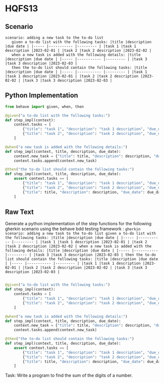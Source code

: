 # HQFS13
## Scenario
```gherkin
scenario: adding a new task to the to-do list 
   given a to-do list with the following tasks: |title |description |due date | |----- |----------- |--------- | |task 1 |task 1 description |2023-02-01 | |task 2 |task 2 description |2023-02-02 | 
   when a new task is added with the following details: |title |description |due date | |----- |----------- |--------- | |task 3 |task 3 description |2023-02-03 | 
   then the to-do list should contain the following tasks: |title |description |due date | |----- |----------- |--------- | |task 1 |task 1 description |2023-02-01 | |task 2 |task 2 description |2023-02-02 | |task 3 |task 3 description |2023-02-03 |
```


## Python Implementation
```python
from behave import given, when, then

@given("a to-do list with the following tasks:")
def step_impl(context):
    context.tasks = [
        {"title": "task 1", "description": "task 1 description", "due_date": "2023-02-01"},
        {"title": "task 2", "description": "task 2 description", "due_date": "2023-02-02"}
    ]

@when("a new task is added with the following details:")
def step_impl(context, title, description, due_date):
    context.new_task = {"title": title, "description": description, "due_date": due_date}
    context.tasks.append(context.new_task)

@then("the to-do list should contain the following tasks:")
def step_impl(context, title, description, due_date):
    assert context.tasks == [
        {"title": "task 1", "description": "task 1 description", "due_date": "2023-02-01"},
        {"title": "task 2", "description": "task 2 description", "due_date": "2023-02-02"},
        {"title": title, "description": description, "due_date": due_date}
    ]
```


## Raw Text
Generate a python implementation of the step functions for the following gherkin scenario using the behave bdd testing framework : ```gherkin scenario: adding a new task to the to-do list given a to-do list with the following tasks: |title |description |due date | |----- |----------- |--------- | |task 1 |task 1 description |2023-02-01 | |task 2 |task 2 description |2023-02-02 | when a new task is added with the following details: |title |description |due date | |----- |----------- |--------- | |task 3 |task 3 description |2023-02-03 | then the to-do list should contain the following tasks: |title |description |due date | |----- |----------- |--------- | |task 1 |task 1 description |2023-02-01 | |task 2 |task 2 description |2023-02-02 | |task 3 |task 3 description |2023-02-03 | ```



```python from behave import given, when, then

@given("a to-do list with the following tasks:")
def step_impl(context):
    context.tasks = [
        {"title": "task 1", "description": "task 1 description", "due_date": "2023-02-01"},
        {"title": "task 2", "description": "task 2 description", "due_date": "2023-02-02"}
    ]

@when("a new task is added with the following details:")
def step_impl(context, title, description, due_date):
    context.new_task = {"title": title, "description": description, "due_date": due_date}
    context.tasks.append(context.new_task)

@then("the to-do list should contain the following tasks:")
def step_impl(context, title, description, due_date):
    assert context.tasks == [
        {"title": "task 1", "description": "task 1 description", "due_date": "2023-02-01"},
        {"title": "task 2", "description": "task 2 description", "due_date": "2023-02-02"},
        {"title": title, "description": description, "due_date": due_date}
    ]
```

Task: Write a program to find the sum of the digits of a number.
